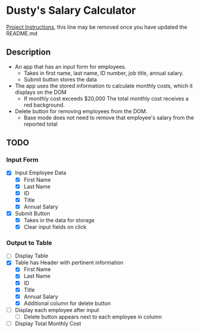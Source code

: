 # Dusty's Salary Calculator

[Project Instructions](./INSTRUCTIONS.md), this line may be removed once you have updated the README.md

## Description

- An app that has an input form for employees.
  - Takes in first name, last name, ID number, job title, annual salary.
  - Submit button stores the data
- The app uses the stored information to calculate monthly costs, which it displays on the DOM
  - If monthly cost exceeds $20,000 The total monthly cost receives a red background.
- Delete button for removing employees from the DOM.
  - Base mode does not need to remove that employee's salary from the reported total

## TODO

### Input Form

- [x] Input Employee Data
  - [x] First Name
  - [x] Last Name
  - [x] ID
  - [x] Title
  - [x] Annual Salary
- [x] Submit Button
  - [x] Takes in the data for storage
  - [x] Clear input fields on click

### Output to Table

- [ ] Display Table
- [x] Table has Header with pertinent information
  - [x] First Name
  - [x] Last Name
  - [x] ID
  - [x] Title
  - [x] Annual Salary
  - [x] Additional column for delete button
- [ ] Display each employee after input
  - [ ] Delete button appears next to each employee in column
- [ ] Display Total Monthly Cost
